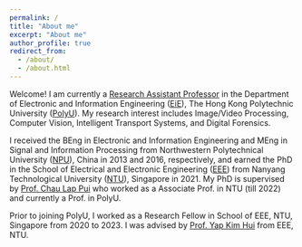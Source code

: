 ```yaml
---
permalink: /
title: "About me"
excerpt: "About me"
author_profile: true
redirect_from: 
  - /about/
  - /about.html
---
```


Welcome! I am currently a [Research Assistant Professor](https://research.polyu.edu.hk/en/persons/yi-wang-3) in the Department of Electronic and Information Engineering ([EiE](https://www.polyu.edu.hk/eie/)), The Hong Kong Polytechnic University ([PolyU](https://www.polyu.edu.hk/)). My research interest includes Image/Video Processing, Computer Vision, Intelligent Transport Systems, and Digital Forensics.

I received the BEng in Electronic and Information Engineering and MEng in Signal and Information Processing from Northwestern Polytechnical University ([NPU](https://en.nwpu.edu.cn/)), China in 2013 and 2016, respectively, and earned the PhD in the School of Electrical and Electronic Engineering ([EEE](https://www.ntu.edu.sg/eee/)) from Nanyang Technological University ([NTU](https://www.ntu.edu.sg/)), Singapore in 2021. My PhD is supervised by [Prof. Chau Lap Pui](https://www.polyu.edu.hk/eie/people/academic-staff/prof-chau-lap-pui/) who worked as a Associate Prof. in NTU (till 2022) and currently a Prof. in PolyU. 

Prior to joining PolyU, I worked as a Research Fellow in School of EEE, NTU, Singapore from 2020 to 2023. I was advised by [Prof. Yap Kim Hui](https://dr.ntu.edu.sg/cris/rp/rp01044) from EEE, NTU. 

<!-- My co-authors and colleagues of the research group include  -->

<!-- I earned my PhD in Political Science from the
[University *of* North Carolina *at* Chapel Hill](https://www.unc.edu) and my
B.A. in Political Science from [Haverford College](https://www.haverford.edu).
My academic work has been [published](publications) or is forthcoming in
*International Studies Quarterly*, *Conflict Management and Peace Science*,
*Political Science Research and Methods*, and *PS: Political Science & Politics*,
among other outlets. This [research](research) explores the causes and
consequences of political violence using a broad variety of methods such as
latent variable models, geospatial analysis, and big data. While primarily
focused on civil conflict, it also examines contentious political phenomena
including terrorism and economic statecraft, and develops new measures of
institutions in international relations. I have [teaching](teaching) experience
in both quantitative methodology and international relations, and am a certified
instructor with [The Carpentries](https://carpentries.org). -->
